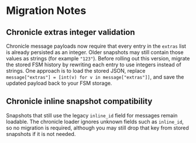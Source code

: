 # Migration Notes

## Chronicle extras integer validation

Chronicle message payloads now require that every entry in the `extras` list is
already persisted as an integer. Older snapshots may still contain those values
as strings (for example `"123"`). Before rolling out this version, migrate the
stored FSM history by rewriting each entry to use integers instead of strings.
One approach is to load the stored JSON, replace `message["extras"] = [int(v)
for v in message["extras"]]`, and save the updated payload back to your FSM
storage.

## Chronicle inline snapshot compatibility

Snapshots that still use the legacy `inline_id` field for messages remain
loadable. The chronicle loader ignores unknown fields such as `inline_id`, so
no migration is required, although you may still drop that key from stored
snapshots if it is not needed.
